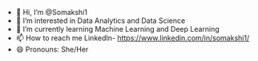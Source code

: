 - 👋 Hi, I’m @Somakshi1
- 👀 I’m interested in Data Analytics and Data Science
- 🌱 I’m currently learning Machine Learning and Deep Learning
- 📫 How to reach me LinkedIn- https://www.linkedin.com/in/somakshi1/ 
- 😄 Pronouns: She/Her

<!---
Hi, I'm Somakshi, a passionate data enthusiast with a keen interest in leveraging data analytics to uncover insights and drive informed decision-making. 
I specialize in data analysis, visualization, and machine learning, using tools such as Python, Power BI, and Jupyter Notebooks. 
Through this repository, I aim to share my work, contribute to the community, and continuously enhance my skills in the field of data science and analytics. 
Feel free to explore the projects and connect with me for any collaborations or discussions!
--->
